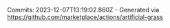 Commits: 2023-12-07T13:19:02.860Z - Generated via https://github.com/marketplace/actions/artificial-grass
<br>
